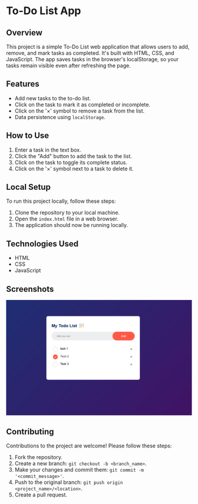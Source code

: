# To-Do List App

## Overview
This project is a simple To-Do List web application that allows users to add, remove, and mark tasks as completed. It's built with HTML, CSS, and JavaScript. 
The app saves tasks in the browser's localStorage, so your tasks remain visible even after refreshing the page.

## Features
- Add new tasks to the to-do list.
- Click on the task to mark it as completed or incomplete.
- Click on the '×' symbol to remove a task from the list.
- Data persistence using `localStorage`.

## How to Use
1. Enter a task in the text box.
2. Click the "Add" button to add the task to the list.
3. Click on the task to toggle its complete status.
4. Click on the '×' symbol next to a task to delete it.

## Local Setup
To run this project locally, follow these steps:
1. Clone the repository to your local machine.
2. Open the `index.html` file in a web browser.
3. The application should now be running locally.

## Technologies Used
- HTML
- CSS
- JavaScript

## Screenshots
![Screenshot 1](./to-do%20list/images/screenshot.png)

## Contributing
Contributions to the project are welcome! Please follow these steps:
1. Fork the repository.
2. Create a new branch: `git checkout -b <branch_name>`.
3. Make your changes and commit them: `git commit -m '<commit_message>'`.
4. Push to the original branch: `git push origin <project_name>/<location>`.
5. Create a pull request.

